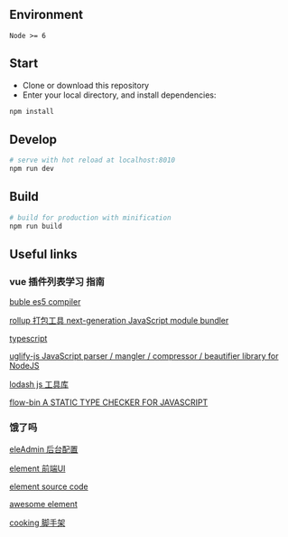 ## Environment

`Node >= 6`

## Start

 - Clone or download this repository
 - Enter your local directory, and install dependencies:

``` bash
npm install
```

## Develop

``` bash
# serve with hot reload at localhost:8010
npm run dev
```

## Build

``` bash
# build for production with minification
npm run build
```

## Useful links 
### vue 插件列表学习 指南

[buble es5 compiler](https://gitlab.com/Rich-Harris/buble)

[rollup 打包工具 next-generation JavaScript module bundler](http://rollupjs.org/)

[typescript](https://www.typescriptlang.org/)

[uglify-js JavaScript parser / mangler / compressor / beautifier library for NodeJS](https://github.com/mishoo/UglifyJS)

[lodash js 工具库](https://lodash.com/docs/4.17.4)

[flow-bin A STATIC TYPE CHECKER FOR JAVASCRIPT ](https://flowtype.org/)

### 饿了吗 
[eleAdmin 后台配置 ](https://git.oschina.net/bfgdqch/EleAdmin)

[element 前端UI](http://element.eleme.io/#/zh-CN/resource)

[element source code ](https://github.com/ElemeFE/element)

[awesome element](https://github.com/ElementUI/awesome-element)

[cooking 脚手架](https://github.com/elemefe/cooking)